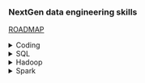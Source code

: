 
### NextGen data engineering skills
[ROADMAP](https://github.com/datastacktv/data-engineer-roadmap)

<details>
  <summary>Coding</summary>

[Convention](./Coding/swe/NamingAndStyling.md)

[Git Handbook](./Coding/git/commands.md)
</details>

<details>
  <summary>SQL</summary>

[SQL](./DataEngineering/sql/2-cents.md)
</details>

<details> 
 <summary>Hadoop</summary>

[Introduction](./DataEngineering/hadoop/intro.md)

</details>

<details>
  <summary>Spark</summary>

[Introduction](./DataEngineering/spark/intro.md)

[DataFrames and SparkSQL](./DataEngineering/spark/dataframe-and-spark-sql.md)

[Development and Runtime Environment Options](./DataEngineering/spark/dev-runtime-options.md)

[Monitoring and Tuning](./DataEngineering/spark/monitoring-tuning.md)

</details>
